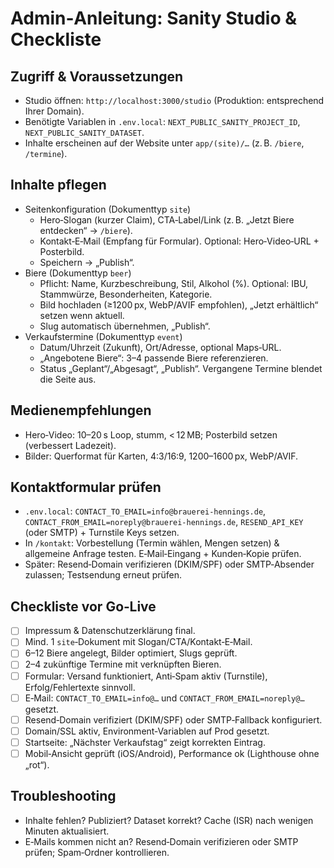 # Admin‑Anleitung: Sanity Studio & Checkliste

## Zugriff & Voraussetzungen
- Studio öffnen: `http://localhost:3000/studio` (Produktion: entsprechend Ihrer Domain).
- Benötigte Variablen in `.env.local`: `NEXT_PUBLIC_SANITY_PROJECT_ID`, `NEXT_PUBLIC_SANITY_DATASET`.
- Inhalte erscheinen auf der Website unter `app/(site)/…` (z. B. `/biere`, `/termine`).

## Inhalte pflegen
- Seitenkonfiguration (Dokumenttyp `site`)
  - Hero‑Slogan (kurzer Claim), CTA‑Label/Link (z. B. „Jetzt Biere entdecken“ → `/biere`).
  - Kontakt‑E‑Mail (Empfang für Formular). Optional: Hero‑Video‑URL + Posterbild.
  - Speichern → „Publish“.
- Biere (Dokumenttyp `beer`)
  - Pflicht: Name, Kurzbeschreibung, Stil, Alkohol (%). Optional: IBU, Stammwürze, Besonderheiten, Kategorie.
  - Bild hochladen (≥1200 px, WebP/AVIF empfohlen), „Jetzt erhältlich“ setzen wenn aktuell.
  - Slug automatisch übernehmen, „Publish“.
- Verkaufstermine (Dokumenttyp `event`)
  - Datum/Uhrzeit (Zukunft), Ort/Adresse, optional Maps‑URL.
  - „Angebotene Biere“: 3–4 passende Biere referenzieren.
  - Status „Geplant“/„Abgesagt“, „Publish“. Vergangene Termine blendet die Seite aus.

## Medienempfehlungen
- Hero‑Video: 10–20 s Loop, stumm, < 12 MB; Posterbild setzen (verbessert Ladezeit).
- Bilder: Querformat für Karten, 4:3/16:9, 1200–1600 px, WebP/AVIF.

## Kontaktformular prüfen
- `.env.local`: `CONTACT_TO_EMAIL=info@brauerei-hennings.de`, `CONTACT_FROM_EMAIL=noreply@brauerei-hennings.de`, `RESEND_API_KEY` (oder SMTP) + Turnstile Keys setzen.
- In `/kontakt`: Vorbestellung (Termin wählen, Mengen setzen) & allgemeine Anfrage testen. E‑Mail‑Eingang + Kunden‑Kopie prüfen.
 - Später: Resend‑Domain verifizieren (DKIM/SPF) oder SMTP‑Absender zulassen; Testsendung erneut prüfen.

## Checkliste vor Go‑Live
- [ ] Impressum & Datenschutzerklärung final.
- [ ] Mind. 1 `site`‑Dokument mit Slogan/CTA/Kontakt‑E‑Mail.
- [ ] 6–12 Biere angelegt, Bilder optimiert, Slugs geprüft.
- [ ] 2–4 zukünftige Termine mit verknüpften Bieren.
- [ ] Formular: Versand funktioniert, Anti‑Spam aktiv (Turnstile), Erfolg/Fehlertexte sinnvoll.
- [ ] E‑Mail: `CONTACT_TO_EMAIL=info@…` und `CONTACT_FROM_EMAIL=noreply@…` gesetzt.
- [ ] Resend‑Domain verifiziert (DKIM/SPF) oder SMTP‑Fallback konfiguriert.
- [ ] Domain/SSL aktiv, Environment‑Variablen auf Prod gesetzt.
- [ ] Startseite: „Nächster Verkaufstag“ zeigt korrekten Eintrag.
- [ ] Mobil‑Ansicht geprüft (iOS/Android), Performance ok (Lighthouse ohne „rot“).

## Troubleshooting
- Inhalte fehlen? Publiziert? Dataset korrekt? Cache (ISR) nach wenigen Minuten aktualisiert.
- E‑Mails kommen nicht an? Resend‑Domain verifizieren oder SMTP prüfen; Spam‑Ordner kontrollieren.
